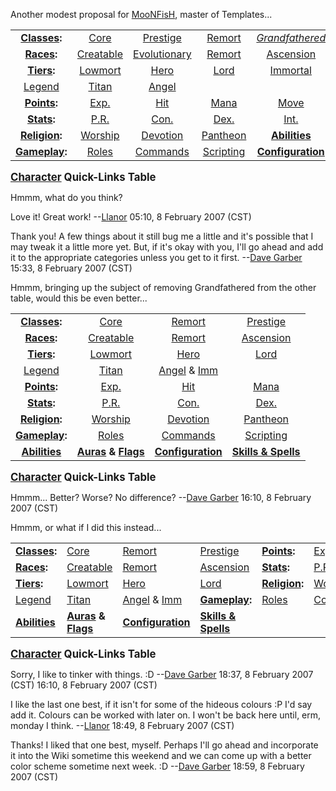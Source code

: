 Another modest proposal for [MooNFisH](User:MooNFisH "wikilink"), master
of Templates...

|                                                |                                                    |                                                          |                                                      |                                                                |
|:----------------------------------------------:|:--------------------------------------------------:|:--------------------------------------------------------:|:----------------------------------------------------:|:--------------------------------------------------------------:|
|  **[Classes](:Category:Classes "wikilink"):**  |     [Core](:Category:_Core_Classes "wikilink")     |    [Prestige](:Category:_Prestige_Classes "wikilink")    |    [Remort](:Category:_Remort_Classes "wikilink")    | *[Grandfathered](:Category:_Grandfathered_Classes "wikilink")* |
|    **[Races](:Category:Races "wikilink"):**    | [Creatable](:Category:_Creatable_Races "wikilink") | [Evolutionary](:Category:_Evolutionary_Races "wikilink") |     [Remort](:Category:_Remort_Races "wikilink")     |       [Ascension](:Category:_Ascension_Races "wikilink")       |
|    **[Tiers](:Category:Tiers "wikilink"):**    |      [Lowmort](:Category:_Lowmort "wikilink")      |            [Hero](:Category:_Hero "wikilink")            |               [Lord](Lord "wikilink")                |          [Immortal](:Category:_Immortals "wikilink")           |
|          [Legend](Legend "wikilink")           |             [Titan](Titan "wikilink")              |          [Angel](:Category:_Angels "wikilink")           |                                                      |                                                                |
|   **[Points](:Category:Points "wikilink"):**   |        [Exp.](Experience_Points "wikilink")        |               [Hit](Hit_Points "wikilink")               |            [Mana](Mana_Points "wikilink")            |                 [Move](Move_Points "wikilink")                 |
| **[Stats](:Category:Statistics "wikilink"):**  |         [P.R.](Prime_Requisite "wikilink")         |             [Con.](Constitution "wikilink")              |             [Dex.](Dexterity "wikilink")             |                [Int.](Intelligence "wikilink")                 |
| **[Religion](:Category:Religion "wikilink"):** |           [Worship](Worship "wikilink")            |             [Devotion](Devotion "wikilink")              | [Pantheon](:Category:_Gods_And_Goddesses "wikilink") |        **[Abilities](:Category:Abilities "wikilink")**         |
| **[Gameplay](:Category:Gameplay "wikilink"):** |        [Roles](:Category:_Roles "wikilink")        |        [Commands](:Category:_Commands "wikilink")        |     [Scripting](:Category:_Scripting "wikilink")     |    **[Configuration](:Category:Configuration "wikilink")**     |

<big>**[Character](:Category:Characters "wikilink") Quick-Links
Table**</big>

Hmmm, what do you think?

  
Love it! Great work! --[Llanor](User:MooNFisH "wikilink") 05:10, 8
February 2007 (CST)

<!-- -->

  
  
Thank you! A few things about it still bug me a little and it's possible
that I may tweak it a little more yet. But, if it's okay with you, I'll
go ahead and add it to the appropriate categories unless you get to it
first. --[Dave Garber](User:DaveGarber1975 "wikilink") 15:33, 8 February
2007 (CST)

Hmmm, bringing up the subject of removing Grandfathered from the other
table, would this be even better...

|                                                 |                                                                                                   |                                                                                |                                                               |
|:-----------------------------------------------:|:-------------------------------------------------------------------------------------------------:|:------------------------------------------------------------------------------:|:-------------------------------------------------------------:|
|  **[Classes](:Category:Classes "wikilink"):**   |                            [Core](:Category:_Core_Classes "wikilink")                             |                 [Remort](:Category:_Remort_Classes "wikilink")                 |      [Prestige](:Category:_Prestige_Classes "wikilink")       |
|    **[Races](:Category:Races "wikilink"):**     |                        [Creatable](:Category:_Creatable_Races "wikilink")                         |                  [Remort](:Category:_Remort_Races "wikilink")                  |      [Ascension](:Category:_Ascension_Races "wikilink")       |
|    **[Tiers](:Category:Tiers "wikilink"):**     |                             [Lowmort](:Category:_Lowmort "wikilink")                              |                       [Hero](:Category:_Hero "wikilink")                       |                    [Lord](Lord "wikilink")                    |
|           [Legend](Legend "wikilink")           |                                     [Titan](Titan "wikilink")                                     | [Angel](:Category:_Angels "wikilink") & [Imm](:Category:_Immortals "wikilink") |                                                               |
|   **[Points](:Category:Points "wikilink"):**    |                               [Exp.](Experience_Points "wikilink")                                |                          [Hit](Hit_Points "wikilink")                          |                [Mana](Mana_Points "wikilink")                 |
|  **[Stats](:Category:Statistics "wikilink"):**  |                                [P.R.](Prime_Requisite "wikilink")                                 |                        [Con.](Constitution "wikilink")                         |                 [Dex.](Dexterity "wikilink")                  |
| **[Religion](:Category:Religion "wikilink"):**  |                                   [Worship](Worship "wikilink")                                   |                        [Devotion](Devotion "wikilink")                         |     [Pantheon](:Category:_Gods_And_Goddesses "wikilink")      |
| **[Gameplay](:Category:Gameplay "wikilink"):**  |                               [Roles](:Category:_Roles "wikilink")                                |                   [Commands](:Category:_Commands "wikilink")                   |         [Scripting](:Category:_Scripting "wikilink")          |
| **[Abilities](:Category:Abilities "wikilink")** | **[Auras](:Category:Character_Auras "wikilink") & [Flags](:Category:Character_Flags "wikilink")** |            **[Configuration](:Category:Configuration "wikilink")**             | **[Skills & Spells](:Category:Skills_And_Spells "wikilink")** |

<big>**[Character](:Category:Characters "wikilink") Quick-Links
Table**</big>

Hmmm... Better? Worse? No difference? --[Dave
Garber](User:DaveGarber1975 "wikilink") 16:10, 8 February 2007 (CST)

Hmmm, or what if I did this instead...

|                                                  |                                                                                                     |                                                                                |                                                                |                                                 |                                            |                                              |                                                      |                                 |                                     |                                  |
|--------------------------------------------------|-----------------------------------------------------------------------------------------------------|--------------------------------------------------------------------------------|----------------------------------------------------------------|-------------------------------------------------|--------------------------------------------|----------------------------------------------|------------------------------------------------------|---------------------------------|-------------------------------------|----------------------------------|
| **[Classes](:Category:_Classes "wikilink"):**    | [Core](:Category:_Core_Classes "wikilink")                                                          | [Remort](:Category:_Remort_Classes "wikilink")                                 | [Prestige](:Category:_Prestige_Classes "wikilink")             | **[Points](:Category:_Points "wikilink"):**     | [Exp.](Experience_Points "wikilink")       | [Hit](Hit_Points "wikilink")                 | [Mana](Mana_Points "wikilink")                       | [Move](Move_Points "wikilink")  | [Prac.](Practice_Points "wikilink") | [Quest](Quest_Points "wikilink") |
| **[Races](:Category:_Races "wikilink"):**        | [Creatable](:Category:_Creatable_Races "wikilink")                                                  | [Remort](:Category:_Remort_Races "wikilink")                                   | [Ascension](:Category:_Ascension_Races "wikilink")             | **[Stats](:Category:_Statistics "wikilink"):**  | [P.R.](Prime_Requisite "wikilink")         | [Con.](Constitution "wikilink")              | [Dex.](Dexterity "wikilink")                         | [Int.](Intelligence "wikilink") | [Str.](Strength "wikilink")         | [Wis.](Wisdom "wikilink")        |
| **[Tiers](:Category:_Tiers "wikilink"):**        | [Lowmort](:Category:_Lowmort "wikilink")                                                            | [Hero](:Category:_Hero "wikilink")                                             | [Lord](Lord "wikilink")                                        | **[Religion](:Category:_Religion "wikilink"):** | [Worship](Worship "wikilink")              | [Devotion](Devotion "wikilink")              | [Pantheon](:Category:_Gods_And_Goddesses "wikilink") |                                 |                                     |                                  |
| [Legend](Legend "wikilink")                      | [Titan](Titan "wikilink")                                                                           | [Angel](:Category:_Angels "wikilink") & [Imm](:Category:_Immortals "wikilink") | **[Gameplay](:Category:_Gameplay "wikilink"):**                | [Roles](:Category:_Roles "wikilink")            | [Commands](:Category:_Commands "wikilink") | [Scripting](:Category:_Scripting "wikilink") |                                                      |                                 |                                     |                                  |
| **[Abilities](:Category:_Abilities "wikilink")** | **[Auras](:Category:_Character_Auras "wikilink") & [Flags](:Category:_Character_Flags "wikilink")** | **[Configuration](:Category:_Configuration "wikilink")**                       | **[Skills & Spells](:Category:_Skills_And_Spells "wikilink")** |                                                 |                                            |                                              |                                                      |                                 |                                     |                                  |

<big>**[Character](:Category:Characters "wikilink") Quick-Links
Table**</big>

Sorry, I like to tinker with things. :D --[Dave
Garber](User:DaveGarber1975 "wikilink") 18:37, 8 February 2007 (CST)
16:10, 8 February 2007 (CST)

  
I like the last one best, if it isn't for some of the hideous colours :P
I'd say add it. Colours can be worked with later on. I won't be back
here until, erm, monday I think. --[Llanor](User:MooNFisH "wikilink")
18:49, 8 February 2007 (CST)

<!-- -->

  
  
Thanks! I liked that one best, myself. Perhaps I'll go ahead and
incorporate it into the Wiki sometime this weekend and we can come up
with a better color scheme sometime next week. :D --[Dave
Garber](User:DaveGarber1975 "wikilink") 18:59, 8 February 2007 (CST)
